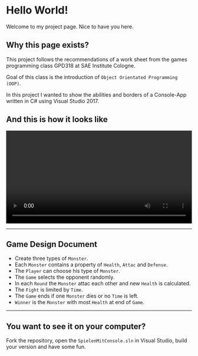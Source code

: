 # Hello World!

Welcome to my project page. Nice to have you here.

## Why this page exists?

This project follows the recommendations of a work sheet from the games programming class GPD318 at SAE Institute Cologne.

Goal of this class is the introduction of `Object Orientated Programming (OOP)`. 

In this project I wanted to show the abilities and borders of a Console-App written in C# using Visual Studio 2017.

## And this is how it looks like

<!-- ![./Bilder/MonsterHunter.PNG](./Bilder/MonsterHunter.PNG) -->

<div>
<video  style="display:block; width:100%; height:auto;" autoplay controls loop="loop">
<source src="./Video/MonsterHunter.mp4" type="video/mp4">
</video>
</div>

---

## Game Design Document

- Create three types of `Monster`.
- Each `Monster` contains a property of `Health`, `Attac` and `Defense`.
- The `Player` can choose his type of `Monster`.
- The `Game` selects the opponent randomly.
- In each `Round` the `Monster` attac each other and new `Health` is calculated.
- The `Fight` is limited by `Time`.
- The `Game` ends if one `Monster` dies or no `Time` is left.
- `Winner` is the `Monster` with most `Health` at end of `Game`.

---

## You want to see it on your computer?

Fork the repository, open the `SpielenMitConsole.sln` in Visual Studio, build your version and have some fun.

